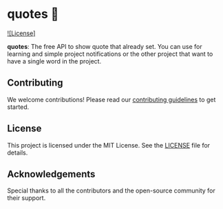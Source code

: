 # quotes 🚀

[![License]](https://github.com/Raychal/quotes/blob/main/LICENSE)

**quotes**: The free API to show quote that already set. You can use for learning and simple project notifications or the other project that want to have a single word in the project.

## Contributing

We welcome contributions! Please read our [contributing guidelines](CONTRIBUTING.md) to get started.

## License

This project is licensed under the MIT License. See the [LICENSE](LICENSE) file for details.

## Acknowledgements

Special thanks to all the contributors and the open-source community for their support.